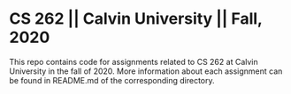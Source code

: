 # CS 262 || Calvin University || Fall, 2020

This repo contains code for assignments related to CS 262 at Calvin University in the fall of 2020. More information about each assignment can be found in README.md of the corresponding directory.
